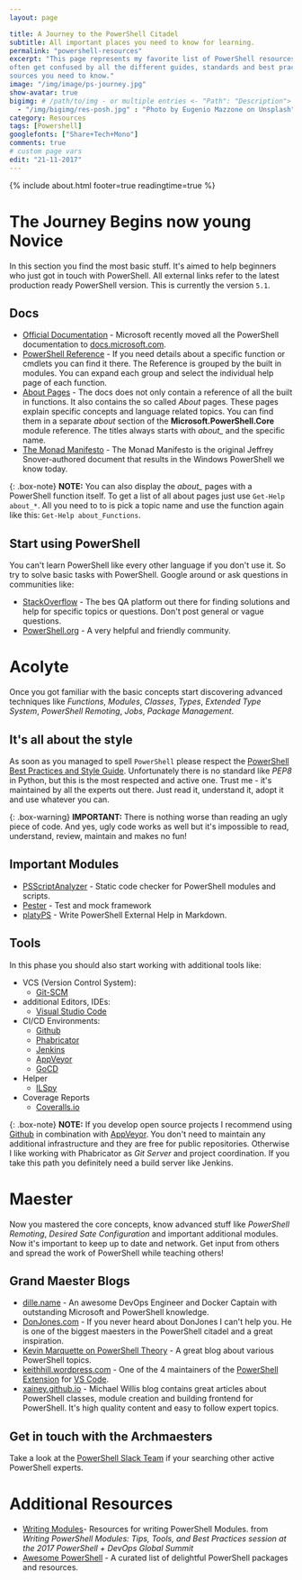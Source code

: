 ```yaml
---
layout: page

title: A Journey to the PowerShell Citadel
subtitle: All important places you need to know for learning.
permalink: "powershell-resources"
excerpt: "This page represents my favorite list of PowerShell resources. When you start learning a new language you
often get confused by all the different guides, standards and best practices. So I started collecting all important
sources you need to know."
image: "/img/image/ps-journey.jpg"
show-avatar: true
bigimg:	# /path/to/img - or multiple entries <- "Path": "Description">
  - "/img/bigimg/res-posh.jpg" : "Photo by Eugenio Mazzone on Unsplash"
category: Resources
tags: [Powershell]
googlefonts: ["Share+Tech+Mono"]
comments: true
# custom page vars
edit: "21-11-2017"
---
```


{% include about.html footer=true readingtime=true %}

# The Journey Begins now young Novice

In this section you find the most basic stuff. It's aimed to help beginners who just got in touch with PowerShell.
All external links refer to the latest production ready PowerShell version. This is currently the version `5.1`.

## Docs

* [Official Documentation] - Microsoft recently moved all the PowerShell documentation to [docs.microsoft.com].
* [PowerShell Reference] - If you need details about a specific function or cmdlets you can find it there. The
  Reference is grouped by the built in modules. You can expand each group and select the individual help page of
  each function.
* [About Pages] - The docs does not only contain a reference of all the built in functions. It also contains the so
  called *About* pages. These pages explain specific concepts and language related topics. You can find them in a
  separate *about* section of the **Microsoft.PowerShell.Core** module reference. The titles always starts with
  *about_* and the specific name.
* [The Monad Manifesto] - The Monad Manifesto is the original Jeffrey Snover-authored document that results in the
  Windows PowerShell we know today.

[Official Documentation]: https://docs.microsoft.com/en-us/powershell
[docs.microsoft.com]: https://docs.microsoft.com
[PowerShell Reference]: https://docs.microsoft.com/en-us/powershell/scripting/powershell-scripting?view=powershell-5.1
[About Pages]: https://docs.microsoft.com/de-de/powershell/module/microsoft.powershell.core/about/about_aliases?view=powershell-5.1
[The Monad Manifesto]: https://www.gitbook.com/book/devops-collective-inc/the-monad-manifesto-annotated/details

{: .box-note}
<i class="fa fa-commenting icon-blue" aria-hidden="true"></i> **NOTE:** You can also display the *about_* pages with
a PowerShell function itself. To get a list of all about pages just use `Get-Help about_*`. All you need to to is pick
a topic name and use the function again like this: `Get-Help about_Functions`.

## Start using PowerShell

You can't learn PowerShell like every other language if you don't use it. So try to solve basic tasks with PowerShell.
Google around or ask questions in communities like:

* [StackOverflow] - The bes QA platform out there for finding solutions and help for specific topics or questions.
  Don't post general or vague questions.
* [PowerShell.org] - A very helpful and friendly community.

[StackOverflow]: https://stackoverflow.com/questions/tagged/powershell
[PowerShell.org]: https://powershell.org/forums

# Acolyte

Once you got familiar with the basic concepts start discovering advanced techniques like *Functions*,
*Modules*, *Classes*, *Types*, *Extended Type System*, *PowerShell Remoting*, *Jobs*, *Package Management*.

## It's all about the style

As soon as you managed to spell `PowerShell` please respect the [PowerShell Best Practices and Style Guide](https://github.com/PoshCode/PowerShellPracticeAndStyle).
Unfortunately there is no standard like *PEP8* in Python, but this is the most respected and active one. Trust me -
it's maintained by all the experts out there. Just read it, understand it, adopt it and use whatever you can.

{: .box-warning}
<i class="fa fa-bolt icon-yellow" aria-hidden="true"></i> **IMPORTANT:** There is nothing worse than reading an ugly
piece of code. And yes, ugly code works as well but it's impossible to read, understand, review, maintain and makes
no fun!

## Important Modules

* [PSScriptAnalyzer] - Static code checker for PowerShell modules and scripts.
* [Pester] - Test and mock framework
* [platyPS] - Write PowerShell External Help in Markdown.

[PSScriptAnalyzer]: https://github.com/PowerShell/PSScriptAnalyzer
[Pester]:https://github.com/pester/Pester
[platyPS]: https://github.com/PowerShell/platyPS

## Tools

In this phase you should also start working with additional tools like:

* VCS (Version Control System):
  * [Git-SCM](https://git-scm.com/)
* additional Editors, IDEs:
  * [Visual Studio Code](https://code.visualstudio.com/)
* CI/CD Environments:
  * [Github](https://github.com/)
  * [Phabricator](https://www.phacility.com/phabricator/)
  * [Jenkins](https://jenkins.io/)
  * [AppVeyor](https://www.appveyor.com/)
  * [GoCD](https://www.gocd.org/)
* Helper
  * [ILSpy](http://ilspy.net/)
* Coverage Reports
  * [Coveralls.io](https://coveralls.io/)

{: .box-note}
<i class="fa fa-commenting icon-blue" aria-hidden="true"></i> **NOTE:** If you develop open source projects I
recommend using [Github](https://github.com/) in combination with [AppVeyor](https://www.appveyor.com/). You don't
need to maintain any additional infrastructure and they are free for public repositories. Otherwise I like working
with Phabricator as *Git Server* and project coordination. If you take this path you definitely need a build server
like Jenkins.

# Maester

Now you mastered the core concepts, know advanced stuff like *PowerShell Remoting*, *Desired Sate Configuration*
and important additional modules. Now it's important to keep up to date and network. Get input from others and
spread the work of PowerShell while teaching others!

## Grand Maester Blogs

* [dille.name] - An awesome DevOps Engineer and Docker Captain with outstanding
  Microsoft and PowerShell knowledge.
* [DonJones.com] - If you never heard about DonJones I can't help you. He is one of the biggest
  maesters in the PowerShell citadel and a great inspiration.
* [Kevin Marquette on PowerShell Theory] - A great blog about various PowerShell
  topics.
* [keithhill.wordpress.com] - One of the 4 maintainers of the [PowerShell Extension]
  for [VS Code].
* [xainey.github.io] - Michael Willis blog contains great articles about PowerShell classes,
  module creation and building frontend for PowerShell. It's high quality content and easy to follow expert topics.

[dille.name]: http://dille.name
[DonJones.com]: https://donjones.com/
[Kevin Marquette on PowerShell Theory]: https://kevinmarquette.github.io/
[keithhill.wordpress.com]: http://rkeithhill.wordpress.com
[xainey.github.io]: https://xainey.github.io/
[PowerShell Extension]: https://github.com/PowerShell/vscode-powershell
[VS Code]:https://code.visualstudio.com/
## Get in touch with the Archmaesters

Take a look at the [PowerShell Slack Team](http://slack.poshcode.org/) if your searching other active PowerShell experts.

# Additional Resources

* [Writing Modules]- Resources for writing PowerShell Modules. from
  *Writing PowerShell Modules: Tips, Tools, and Best Practices session at the 2017 PowerShell + DevOps Global Summit*
* [Awesome PowerShell] - A curated list of delightful PowerShell packages and resources.

[Writing Modules]: https://github.com/RamblingCookieMonster/WritingModules
[Awesome PowerShell]: https://github.com/janikvonrotz/awesome-powershell
